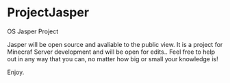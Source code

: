# ProjectJasper
OS Jasper Project

Jasper will be open source and avaliable to the public view. 
It is a project for Minecraf Server development and will be open for edits.. Feel free to help out in any way that you can, no matter how big or small your knowledge is!

Enjoy.
